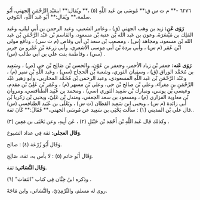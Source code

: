 ٦٢٧٦ -** م ت س ق:** مُوسَى بن عَبد اللَّهِ (٥) ،** ويُقال:** ابنعَبْد الرَّحْمَنِ الجهني، أَبُو سلمة،** ويُقال:** أَبُو عَبد اللَّهِ، الكوفي.

**رَوَى عَن:** زيد بن وهب الجهني (ق) ، وعامر الشعبي، وعبد الرحمن بن أَبي ليلى، وعَبد المَلِك بن مَيْسَرَةَ، وعون بن عَبد الله بْن عتبة بْن مسعود، والقاسم بْن عَبْد الرَّحْمَنِ بْن عَبد الله بْن مسعود، ومجاهد (س) ، ومصعب بْن سعد بْن أَبي وقاص (م ت سي) ، ونافع مولى ابْن عُمَر (م س) ، وأبي بردة بْن أَبي موسى الأشعري، وأبي زرعة بْن عَمْرو بن جرير (سي) ، وفاطمة بنت علي بن أَبي طالب (س) .

**رَوَى عَنه:** جعفر بْن زياد الأحمر، وجعفر بن عَوْنٍ، والحسن بْن صَالِح بْن حي (ص) ، وسَعِيد بن مُحَمَّد الوراق (ق) ، وسفيان الثوري، وشعبة بْن الحجاج (سي) ، وعَبد اللَّهِ بْن نمير (م) ، وعَبْد الرَّحْمَنِ بْن عَبد اللَّهِ المسعودي، وعبد الرحمن بْن مُحَمَّد المحاربي، وأبو زهير عَبْد الرَّحْمَنِ بن مغراء، وعلي بْن صالح بْن حي، وعلي بْن مسهر (م) ، وعُمَر بْن عَلِيّ بْن مقدم، وعيسى بْن يونس، ومبارك بْن سَعِيد الثوري (سي) ، ومحمد بن عُبَيد الطنافسي، ومروان بْن معاوية الفزاري (م) ، ومسعود بن سعد الجعفي، ومندل بْن عَلِيّ، ويحيى بْن زكريا بْن أَبي زائدة (م س) ، ويحيى ابن سَعِيد القطان (ت س) ، ويَعْلَى بن عُبَيد الطنافسي (س) .قال علي بْن المديني (١) : سألت يَحْيَى بن سَعِيد عن مُوسَى الجهني،** فَقَالَ:** كَانَ ثقة.

وكذلك قال عَبد اللَّهِ بْن أَحْمَد بْن حَنْبَلٍ (٢) ، عَن أَبِيهِ، وعن يَحْيَى بن مَعِين (٣) .

**وَقَال العجلي:** ثقة فِي عداد الشيوخ.

وَقَال أَبُو زُرْعَة (٤) : صالح.

وَقَال أَبُو حاتم (٥) : لا بأس به، ثقة، صَالِح.

**وَقَال النَّسَائي:** ثقة.

وذكره ابنُ حِبَّان فِي كتاب "الثقات" (٦) .

روى له مسلم، والتِّرْمِذِيّ، والنَّسَائي، وابن مَاجَهْ.